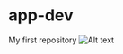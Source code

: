 # app-dev
My first repository
![Alt text]([https://example.com/path/to/image.png](https://i.kym-cdn.com/photos/images/original/003/153/382/8a4.gif))
